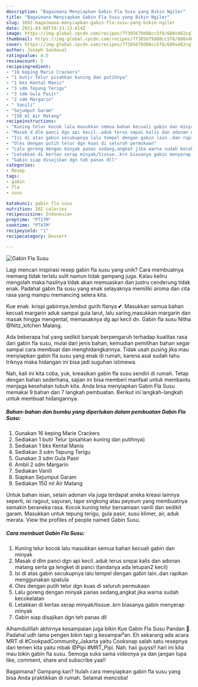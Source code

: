 ```yaml
---
description: "Bagaimana Menyiapkan Gabin Fla Susu yang Bikin Ngiler"
title: "Bagaimana Menyiapkan Gabin Fla Susu yang Bikin Ngiler"
slug: 1692-bagaimana-menyiapkan-gabin-fla-susu-yang-bikin-ngiler
date: 2021-03-08T19:13:13.614Z
image: https://img-global.cpcdn.com/recipes/7f305679d88cc5f8/680x482cq70/gabin-fla-susu-foto-resep-utama.jpg
thumbnail: https://img-global.cpcdn.com/recipes/7f305679d88cc5f8/680x482cq70/gabin-fla-susu-foto-resep-utama.jpg
cover: https://img-global.cpcdn.com/recipes/7f305679d88cc5f8/680x482cq70/gabin-fla-susu-foto-resep-utama.jpg
author: Joseph Sandoval
ratingvalue: 4.5
reviewcount: 5
recipeingredient:
- "16 keping Marie Crackers"
- "1 butir Telur pisahkan kuning dan putihnya"
- "1 bks Kental Manis"
- "3 sdm Tepung Terigu"
- "3 sdm Gula Pasir"
- "2 sdm Margarin"
- " Vanili"
- "Sejumput Garam"
- "150 ml Air Matang"
recipeinstructions:
- "Kuning telur kocok lalu masukkan semua bahan kecuali gabin dan minyak"
- "Masak d dlm panci dgn api kecil..aduk terus smpai kalis dan adonan matang serta ga lengket di panci (tandanya ada letupan2 kecil)"
- "Isi di atas gabin secukupnya lalu tempel dengan gabin lain..dan rapikan menggunakan spatula"
- "Oles dengan putih telur dgn kuas di seluruh permukaan"
- "Lalu goreng dengan minyak panas sedang,angkat jika warna sudah kecokelatan"
- "Letakkan di kertas serap minyak/tissue..krn biasanya gabin menyerap minyak"
- "Gabin siap disajikan dgn teh panas dll"
categories:
- Resep
tags:
- gabin
- fla
- susu

katakunci: gabin fla susu 
nutrition: 202 calories
recipecuisine: Indonesian
preptime: "PT17M"
cooktime: "PT47M"
recipeyield: "1"
recipecategory: Dessert

---
```



![Gabin Fla Susu](https://img-global.cpcdn.com/recipes/7f305679d88cc5f8/680x482cq70/gabin-fla-susu-foto-resep-utama.jpg)

Lagi mencari inspirasi resep gabin fla susu yang unik? Cara membuatnya memang tidak terlalu sulit namun tidak gampang juga. Kalau keliru mengolah maka hasilnya tidak akan memuaskan dan justru cenderung tidak enak. Padahal gabin fla susu yang enak selayaknya memiliki aroma dan cita rasa yang mampu memancing selera kita.

Kue enak. krispi gabinnya,lembut gurih flanya 💕. Masukkan semua bahan kecuali margarin aduk sampai gula larut, lalu saring,masukkan margarin dan masak hingga mengental, memasaknya dg api kecil dn. Gabin fla susu Nitha @Nitz_kitchen Malang.

Ada beberapa hal yang sedikit banyak berpengaruh terhadap kualitas rasa dari gabin fla susu, mulai dari jenis bahan, kemudian pemilihan bahan segar sampai cara membuat dan menghidangkannya. Tidak usah pusing jika mau menyiapkan gabin fla susu yang enak di rumah, karena asal sudah tahu triknya maka hidangan ini bisa jadi suguhan istimewa.


Nah, kali ini kita coba, yuk, kreasikan gabin fla susu sendiri di rumah. Tetap dengan bahan sederhana, sajian ini bisa memberi manfaat untuk membantu menjaga kesehatan tubuh kita. Anda bisa menyiapkan Gabin Fla Susu memakai 9 bahan dan 7 langkah pembuatan. Berikut ini langkah-langkah untuk membuat hidangannya.

<!--inarticleads1-->

##### Bahan-bahan dan bumbu yang diperlukan dalam pembuatan Gabin Fla Susu:

1. Gunakan 16 keping Marie Crackers
1. Sediakan 1 butir Telur (pisahkan kuning dan putihnya)
1. Sediakan 1 bks Kental Manis
1. Sediakan 3 sdm Tepung Terigu
1. Gunakan 3 sdm Gula Pasir
1. Ambil 2 sdm Margarin
1. Sediakan  Vanili
1. Siapkan Sejumput Garam
1. Sediakan 150 ml Air Matang


Untuk bahan isian, selain adonan vla juga terdapat aneka kreasi lainnya seperti, isi ragout, sayuran, tape singkong atau peyeum yang membuatnya semakin beraneka rasa. Kocok kuning telur bersamaan vanili dan sedikit garam. Masukkan untuk tepung terigu, gula pasir, susu klimer, air, aduk merata. View the profiles of people named Gabin Susu. 

<!--inarticleads2-->

##### Cara membuat Gabin Fla Susu:

1. Kuning telur kocok lalu masukkan semua bahan kecuali gabin dan minyak
1. Masak d dlm panci dgn api kecil..aduk terus smpai kalis dan adonan matang serta ga lengket di panci (tandanya ada letupan2 kecil)
1. Isi di atas gabin secukupnya lalu tempel dengan gabin lain..dan rapikan menggunakan spatula
1. Oles dengan putih telur dgn kuas di seluruh permukaan
1. Lalu goreng dengan minyak panas sedang,angkat jika warna sudah kecokelatan
1. Letakkan di kertas serap minyak/tissue..krn biasanya gabin menyerap minyak
1. Gabin siap disajikan dgn teh panas dll


Alhamdulillah akhirnya kesampaian juga bikin Kue Gabin Fla Susu Pandan 🤗. Padahal udh lama pengen bikin tapi g kesampai²an. Eh sekarang ada acara MRT di #CookpadCommunity_Jakarta yaitu Cooksnap salah satu resepnya dari temen kita yaitu mbak @Pipi #MRT_Pipi. Nah. haii guyss!! hari ini kita mau bikin gabin fla susu. Semoga suka sama videonya ya dan jangan lupa like, comment, share and subscribe yaa!! 

Bagaimana? Gampang kan? Itulah cara menyiapkan gabin fla susu yang bisa Anda praktikkan di rumah. Selamat mencoba!
